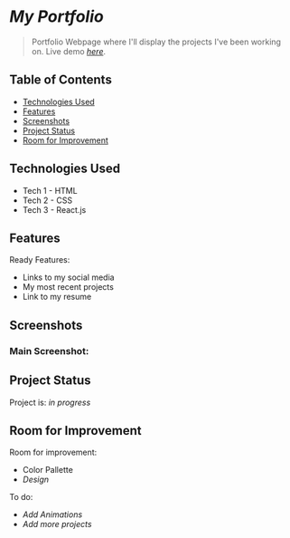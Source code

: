 # _My Portfolio_

> Portfolio Webpage where I'll display the projects I've been working on.
> Live demo [_here_](https://darolo.vercel.app). 

## Table of Contents
* [Technologies Used](#technologies-used)
* [Features](#features)
* [Screenshots](#screenshots)
* [Project Status](#project-status)
* [Room for Improvement](#room-for-improvement)

## Technologies Used
- Tech 1 - HTML
- Tech 2 - CSS
- Tech 3 - React.js


## Features
Ready Features:
- Links to my social media
- My most recent projects
- Link to my resume


## Screenshots
### Main Screenshot:


## Project Status
Project is: _in progress_


## Room for Improvement
Room for improvement:
- Color Pallette
- _Design_

To do:
- _Add Animations_
- _Add more projects_
